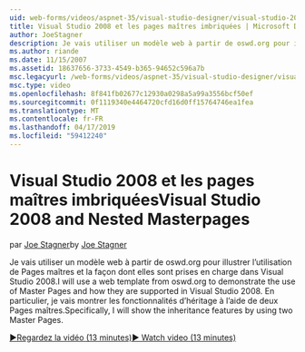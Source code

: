 ```yaml
---
uid: web-forms/videos/aspnet-35/visual-studio-designer/visual-studio-2008-and-nested-masterpages
title: Visual Studio 2008 et les pages maîtres imbriquées | Microsoft Docs
author: JoeStagner
description: Je vais utiliser un modèle web à partir de oswd.org pour illustrer l’utilisation de Pages maîtres et la façon dont elles sont prises en charge dans Visual Studio 2008. En particulier, je vais montrer th...
ms.author: riande
ms.date: 11/15/2007
ms.assetid: 18637656-3733-4549-b365-94652c596a7b
msc.legacyurl: /web-forms/videos/aspnet-35/visual-studio-designer/visual-studio-2008-and-nested-masterpages
msc.type: video
ms.openlocfilehash: 8f841fb02677c12930a0298a5a99a3556bcf50ef
ms.sourcegitcommit: 0f1119340e4464720cfd16d0ff15764746ea1fea
ms.translationtype: MT
ms.contentlocale: fr-FR
ms.lasthandoff: 04/17/2019
ms.locfileid: "59412240"
---
```

# <a name="visual-studio-2008-and-nested-masterpages"></a><span data-ttu-id="fc037-104">Visual Studio 2008 et les pages maîtres imbriquées</span><span class="sxs-lookup"><span data-stu-id="fc037-104">Visual Studio 2008 and Nested Masterpages</span></span>

<span data-ttu-id="fc037-105">par [Joe Stagner](https://github.com/JoeStagner)</span><span class="sxs-lookup"><span data-stu-id="fc037-105">by [Joe Stagner](https://github.com/JoeStagner)</span></span>

<span data-ttu-id="fc037-106">Je vais utiliser un modèle web à partir de oswd.org pour illustrer l’utilisation de Pages maîtres et la façon dont elles sont prises en charge dans Visual Studio 2008.</span><span class="sxs-lookup"><span data-stu-id="fc037-106">I will use a web template from oswd.org to demonstrate the use of Master Pages and how they are supported in Visual Studio 2008.</span></span> <span data-ttu-id="fc037-107">En particulier, je vais montrer les fonctionnalités d’héritage à l’aide de deux Pages maîtres.</span><span class="sxs-lookup"><span data-stu-id="fc037-107">Specifically, I will show the inheritance features by using two Master Pages.</span></span>

[<span data-ttu-id="fc037-108">&#9654;Regardez la vidéo (13 minutes)</span><span class="sxs-lookup"><span data-stu-id="fc037-108">&#9654; Watch video (13 minutes)</span></span>](https://channel9.msdn.com/Blogs/ASP-NET-Site-Videos/visual-studio-2008-and-nested-masterpages)
